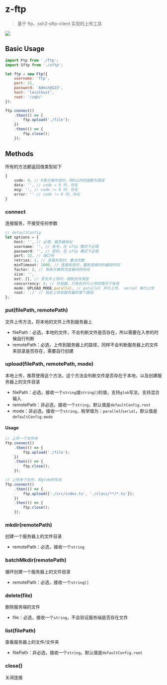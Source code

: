 # z-ftp

> 基于 ftp、ssh2-sftp-client 实现的上传工具

![](E:\repo\z-ftp\upload.png)



## Basic Usage

```js
import Ftp from './ftp';
import Sftp from './sftp';

let ftp = new Ftp({
    username: 'ftp',
    port: 21,
    password: 'Admin@123',
    host: 'localhost',
    root: '/zqh/'
});

ftp.connect()
    .then(() => {
        ftp.upload('./file');
    })
    .then(() => {
        ftp.close();
    });

```



## Methods

所有的方法都返回值类型如下

```ts
{
    code: 0, // 0表示操作成功，除0以外的值都为错误
    data: '', // code = 0 时，存在
    msg: '', // code != 0 时，存在
    error: '' // code != 0 时，存在
}
```



### connect

 连接服务，不接受任何参数

```ts
// defaultConfig
let options = {
    host: '', // 必填，服务器地址
    username: '', // 账号，在 sftp 模式下必填
    password: '', // 密码，在 sftp 模式下必填
    port: 22, // 端口号
    retries: 1, // 连接失败时，重试次数
    minTimeout: 1000, // 连接失败时，重新连接时的最短时间
    factor: 2, // 用来计算两次连接间的时间 
    size: '',
    ext: [], // 多文件上传时，限制文件类型
    concurrency: 3, // 并发数，只有在并行上传的情况下有效
    mode: UPLOAD_MODE.parallel, // parallel 并行上传， serial 串行上传
    root: './' // 指定上传到服务器的某个路径
};
```



### put(filePath, remotePath)

文件上传方法，将本地的文件上传到服务器上

- filePath：必选，本地的文件，不会判断文件是否存在，所以需要在入参的时候自行判断
- remotePath：必选，上传到服务器上的路径，同样不会判断服务器上的文件夹目录是否存在，需要自行创建

### upload(filePath, remotePath, mode)

本地上传，推荐使用这个方法，这个方法会判断文件是否存在于本地，以及创建服务器上的文件目录

- filePath：必选，接收一个`string`或`string[]`的值，支持`glob`写法，支持混合输入
- remotePath：非必选，接收一个`string`，默认值是`defaultConfig.root`
- mode：非必选，接收一个`string`，枚举值为：`parallel`/`serial`，默认值是`defaultConfig.mode`

#### Usage

```ts
// 上传一个文件夹
ftp.connect()
    .then(() => {
        ftp.upload('./file');
    })
    .then(() => {
        ftp.close();
    });

// 上传多个文件，和glob的写法
ftp.connect()
    .then(() => {
        ftp.upload(['./src/index.ts', './class/**/*.ts']);
    })
    .then(() => {
        ftp.close();
    });
```

### mkdir(remotePath)

创建一个服务器上的文件目录

- remotePath：必选，接收一个`string`

### batchMkdir(remotePath)

循环创建一个服务器上的文件目录

- remotePath：必选，接收一个`string[]`

### delete(file)

删除服务端的文件

- file：必选，接收一个`string`，不会验证服务端是否存在文件

### list(filePath)

查看服务器上的文件/文件夹

- filePath：非必选，接收一个`string`，默认值是`defaultConfig.root`

### close()

关闭连接

### 
